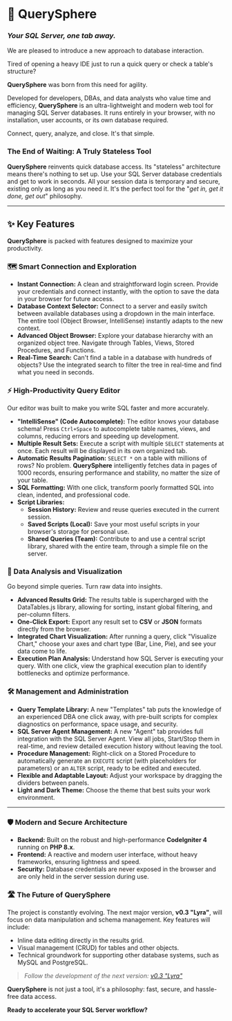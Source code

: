 # 🚀 QuerySphere

### _Your SQL Server, one tab away._

We are pleased to introduce a new approach to database interaction.

Tired of opening a heavy IDE just to run a quick query or check a table's structure?

**QuerySphere** was born from this need for agility.

Developed for developers, DBAs, and data analysts who value time and efficiency, **QuerySphere** is an ultra-lightweight and modern web tool for managing SQL Server databases. It runs entirely in your browser, with no installation, user accounts, or its own database required.

Connect, query, analyze, and close. It's that simple.

### The End of Waiting: A Truly Stateless Tool

**QuerySphere** reinvents quick database access. Its "stateless" architecture means there's nothing to set up. Use your SQL Server database credentials and get to work in seconds. All your session data is temporary and secure, existing only as long as you need it. It's the perfect tool for the "_get in, get it done, get out_" philosophy.

---

## ✨ Key Features

**QuerySphere** is packed with features designed to maximize your productivity.

### 🗺️ Smart Connection and Exploration

- **Instant Connection:** A clean and straightforward login screen. Provide your credentials and connect instantly, with the option to save the data in your browser for future access.
- **Database Context Selector:** Connect to a server and easily switch between available databases using a dropdown in the main interface. The entire tool (Object Browser, IntelliSense) instantly adapts to the new context.
- **Advanced Object Browser:** Explore your database hierarchy with an organized object tree. Navigate through Tables, Views, Stored Procedures, and Functions.
- **Real-Time Search:** Can't find a table in a database with hundreds of objects? Use the integrated search to filter the tree in real-time and find what you need in seconds.

### ⚡ High-Productivity Query Editor

Our editor was built to make you write SQL faster and more accurately.

- **"IntelliSense" (Code Autocomplete):** The editor knows your database schema! Press `Ctrl+Space` to autocomplete table names, views, and columns, reducing errors and speeding up development.
- **Multiple Result Sets:** Execute a script with multiple `SELECT` statements at once. Each result will be displayed in its own organized tab.
- **Automatic Results Pagination:** `SELECT *` on a table with millions of rows? No problem. **QuerySphere** intelligently fetches data in pages of 1000 records, ensuring performance and stability, no matter the size of your table.
- **SQL Formatting:** With one click, transform poorly formatted SQL into clean, indented, and professional code.
- **Script Libraries:**
    - **Session History:** Review and reuse queries executed in the current session.
    - **Saved Scripts (Local):** Save your most useful scripts in your browser's storage for personal use.
    - **Shared Queries (Team):** Contribute to and use a central script library, shared with the entire team, through a simple file on the server.

### 🔬 Data Analysis and Visualization

Go beyond simple queries. Turn raw data into insights.

- **Advanced Results Grid:** The results table is supercharged with the DataTables.js library, allowing for sorting, instant global filtering, and per-column filters.
- **One-Click Export:** Export any result set to **CSV** or **JSON** formats directly from the browser.
- **Integrated Chart Visualization:** After running a query, click "Visualize Chart," choose your axes and chart type (Bar, Line, Pie), and see your data come to life.
- **Execution Plan Analysis:** Understand how SQL Server is executing your query. With one click, view the graphical execution plan to identify bottlenecks and optimize performance.

### 🛠️ Management and Administration

- **Query Template Library:** A new "Templates" tab puts the knowledge of an experienced DBA one click away, with pre-built scripts for complex diagnostics on performance, space usage, and security.
- **SQL Server Agent Management:** A new "Agent" tab provides full integration with the SQL Server Agent. View all jobs, Start/Stop them in real-time, and review detailed execution history without leaving the tool.
- **Procedure Management:** Right-click on a Stored Procedure to automatically generate an `EXECUTE` script (with placeholders for parameters) or an `ALTER` script, ready to be edited and executed.
- **Flexible and Adaptable Layout:** Adjust your workspace by dragging the dividers between panels.
- **Light and Dark Theme:** Choose the theme that best suits your work environment.

---

### 🛡️ Modern and Secure Architecture

- **Backend:** Built on the robust and high-performance **CodeIgniter 4** running on **PHP 8.x**.
- **Frontend:** A reactive and modern user interface, without heavy frameworks, ensuring lightness and speed.
- **Security:** Database credentials are never exposed in the browser and are only held in the server session during use.

### 🛣️ The Future of QuerySphere

The project is constantly evolving. The next major version, **v0.3 "Lyra"**, will focus on data manipulation and schema management. Key features will include:

- Inline data editing directly in the results grid.
- Visual management (CRUD) for tables and other objects.
- Technical groundwork for supporting other database systems, such as MySQL and PostgreSQL.

> _Follow the development of the next version:_ [_v0.3 "Lyra"_](https://github.com/MenesesEvandro/QuerySphere/tree/lyra)

**QuerySphere** is not just a tool, it's a philosophy: fast, secure, and hassle-free data access.

**Ready to accelerate your SQL Server workflow?**
